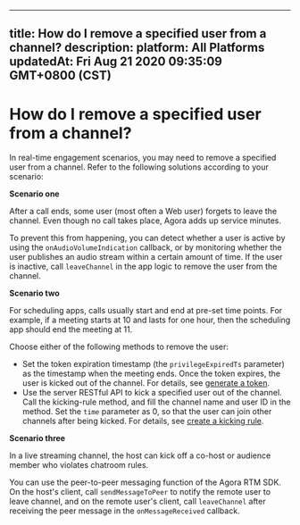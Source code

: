 
---
title: How do I remove a specified user from a channel?
description: 
platform: All Platforms
updatedAt: Fri Aug 21 2020 09:35:09 GMT+0800 (CST)
---
# How do I remove a specified user from a channel?
In real-time engagement scenarios, you may need to remove a specified user from a channel. Refer to the following solutions according to your scenario:

**Scenario one**

After a call ends, some user (most often a Web user) forgets to leave the channel. Even though no call takes place, Agora adds up service minutes.

To prevent this from happening, you can detect whether a user is active by using the `onAudioVolumeIndication` callback, or by monitoring whether the user publishes an audio stream within a certain amount of time. If the user is inactive, call `leaveChannel` in the app logic to remove the user from the channel. 

**Scenario two**

For scheduling apps, calls usually start and end at pre-set time points. For example, if a meeting starts at 10 and lasts for one hour, then the scheduling app should end the meeting at 11.

Choose either of the following methods to remove the user:

- Set the token expiration timestamp (the `privilegeExpiredTs` parameter) as the timestamp when the meeting ends. Once the token expires, the user is kicked out of the channel. For details, see [generate a token](https://docs.agora.io/en/Interactive%20Broadcast/token_server_cpp?platform=CPP).
- Use the server RESTful API to kick a specified user out of the channel. Call the kicking-rule method, and fill the channel name and user ID in the method. Set the `time` parameter as 0, so that the user can join other channels after being kicked. For details, see [create a kicking rule](https://docs.agora.io/en/rtc/restfulapi/#/Banning%20rule%20management/createKickingRule).

**Scenario three**

In a live streaming channel, the host can kick off a co-host or audience member who violates chatroom rules.

You can use the peer-to-peer messaging function of the Agora RTM SDK. On the host's client, call `sendMessageToPeer` to notify the remote user to leave channel, and on the remote user's client, call `leaveChannel` after receiving the peer message in the `onMessageReceived` callback.
